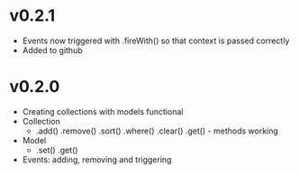 v0.2.1
======

* Events now triggered with .fireWith() so that context is passed correctly
* Added to github


v0.2.0
======

* Creating collections with models functional
* Collection
	* .add() .remove() .sort() .where() .clear() .get() - methods working
* Model
	* .set() .get()
* Events: adding, removing and triggering
